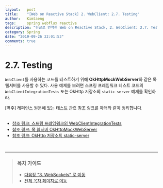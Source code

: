 ```yaml
---
layout:   post
title:    "[Web on Reactive Stack] 2. WebClient: 2.7. Testing"
author:   Kimtaeng
tags: 	  spring webflux reactive
description: "한글로 번역한 Web on Reactive Stack, 2. WebClient: 2.7. Testing"
category: Spring
date: "2019-09-26 22:01:53"
comments: true
---
```


# 2.7. Testing
`WebClient`를 사용하는 코드를 테스트하기 위해 **OkHttpMockWebServer**와 같은 목 웹서버를 사용할 수 있다. 사용 예제를 보려면 스프링 프레임워크 테스트 코드의 `WebClientIntegrationTests` 또는 OkHttp 저장소의 `static-server` 예제를 확인하라.

<div class="post_comments">[역주] 레퍼런스 원문에 있는 테스트 관련 참조 링크를 아래와 같이 정리합니다.</div>

<br>

- <a href="https://github.com/spring-projects/spring-framework/blob/master/spring-webflux/src/test/java/org/springframework/web/reactive/function/client/WebClientIntegrationTests.java" target="_blank" rel="nofollow">참조 링크: 스프링 프레임워크의 WebClientIntegrationTests</a>
- <a href="https://github.com/square/okhttp#mockwebserver" rel="nofollow" target="_blank">참조 링크: 목 웹서버 OkHttpMockWebServer</a>
- <a href="https://github.com/square/okhttp/tree/master/samples/static-server" target="_blank" rel="nofollow">참조 링크: OkHttp 저장소의 static-server</a>

<br>

---

> ### 목차 가이드
> - <a href="/post/web-on-reactive-stack-websockets">다음장 "3. WebSockets" 로 이동</a>
> - <a href="/post/web-on-reactive-stack">전체 목차 페이지로 이동</a>